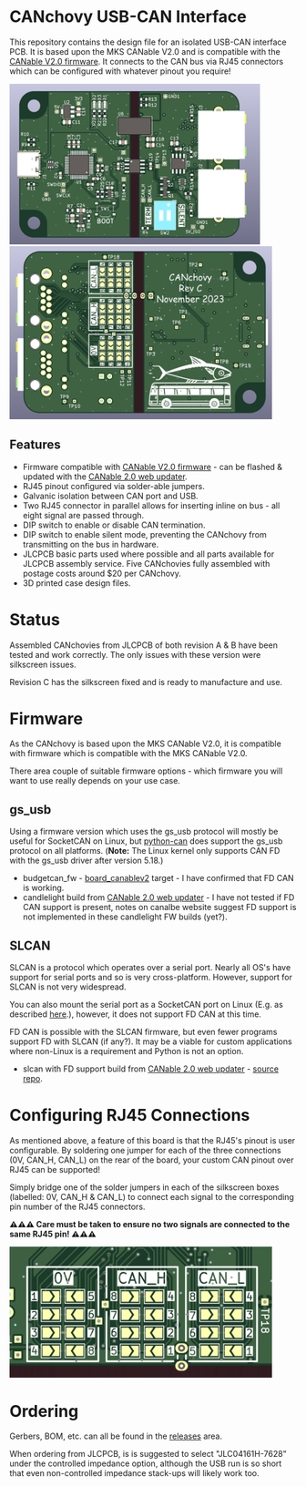 # CANchovy USB-CAN Interface

This repository contains the design file for an isolated USB-CAN interface PCB. It is based upon the MKS CANable V2.0 and is compatible with the [CANable V2.0 firmware](https://github.com/normaldotcom/canable2-fw). It connects to the CAN bus via RJ45 connectors which can be configured with whatever pinout you require!


<img src="Images\PCB-Top.png" alt="PCB-Top" style="zoom: 43%;" />

<img src="Images\PCB-Bottom.png" alt="PCB-Top" style="zoom: 45%;" />

## Features

* Firmware compatible with [CANable V2.0 firmware](https://github.com/normaldotcom/canable2-fw) - can be flashed & updated with the [CANable 2.0 web updater](https://canable.io/updater/canable2.html).
* RJ45 pinout configured via solder-able jumpers.
* Galvanic isolation between CAN port and USB.
* Two RJ45 connector in parallel allows for inserting inline on bus - all eight signal are passed through.
* DIP switch to enable or disable CAN termination.
* DIP switch to enable silent mode, preventing the CANchovy from transmitting on the bus in hardware.
* JLCPCB basic parts used where possible and all parts available for JLCPCB assembly service. Five CANchovies fully assembled with postage costs around $20 per CANchovy.
* 3D printed case design files.

# Status

Assembled CANchovies from JLCPCB of both revision A & B have been tested and work correctly. The only issues with these version were silkscreen issues.

Revision C has the silkscreen fixed and is ready to manufacture and use.

# Firmware

As the CANchovy is based upon the MKS CANable V2.0, it is compatible with firmware which is compatible with the MKS CANable V2.0.

There area couple of suitable firmware options - which firmware you will want to use really depends on your use case. 

## gs_usb

Using a firmware version which uses the gs_usb protocol will mostly be useful for SocketCAN on Linux, but [python-can](https://python-can.readthedocs.io/en/stable/interfaces/gs_usb.html) does support the gs_usb protocol on all platforms. (__Note:__ The Linux kernel only supports CAN FD with the gs_usb driver after version 5.18.)

* budgetcan_fw - [board_canablev2](https://github.com/ryedwards/budgetcan_fw/tree/main/Portable/board_canablev2) target - I have confirmed that FD CAN is working.
* candlelight build from [CANable 2.0 web updater](https://canable.io/updater/canable2.html) - I have not tested if FD CAN support is present, notes on canalbe website suggest FD support is not implemented in these candlelight FW builds (yet?).

## SLCAN

SLCAN is a protocol which operates over a serial port. Nearly all OS's have support for serial ports and so is very cross-platform. However, support for SLCAN is not very widespread.

You can also mount the serial port as a SocketCAN port on Linux (E.g. as described [here](https://elinux.org/Bringing_CAN_interface_up).), however, it does not support FD CAN at this time.

FD CAN is possible with the SLCAN firmware, but even fewer programs support FD with SLCAN (if any?). It may be a viable for custom applications where non-Linux is a requirement and Python is not an option.


* slcan with FD support build from [CANable 2.0 web updater](https://canable.io/updater/canable2.html) - [source repo](https://github.com/normaldotcom/canable2-fw).

# Configuring RJ45 Connections

As mentioned above, a feature of this board is that the RJ45's pinout is user configurable. By soldering one jumper for each of the three connections (0V, CAN_H, CAN_L) on the rear of the board, your custom CAN pinout over RJ45 can be supported!

Simply bridge one of the solder jumpers in each of the silkscreen boxes (labelled: 0V, CAN_H & CAN_L) to connect each signal to the corresponding pin number of the RJ45 connectors.

__⚠⚠⚠ Care must be taken to ensure no two signals are connected to the same RJ45 pin! ⚠⚠⚠__

<img src="Images\PinMapping.png" alt="PCB-Top" style="zoom: 45%;" />

# Ordering

Gerbers, BOM, etc. can all be found in the [releases](https://github.com/fred314159265/CANchovy/releases) area.

When ordering from JLCPCB, is is suggested to select "JLC04161H-7628" under the controlled impedance option, although the USB run is so short that even non-controlled impedance stack-ups will likely work too.
